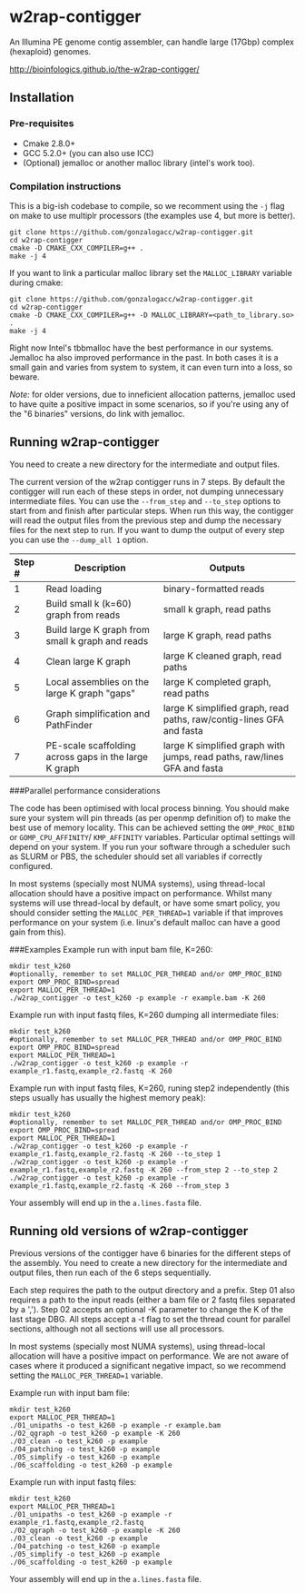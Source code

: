 # w2rap-contigger

An Illumina PE genome contig assembler, can handle large (17Gbp) complex (hexaploid) genomes.

http://bioinfologics.github.io/the-w2rap-contigger/ 

## Installation
### Pre-requisites

* Cmake 2.8.0+  
* GCC 5.2.0+ (you can also use ICC)
* (Optional) jemalloc or another malloc library (intel's work too).

### Compilation instructions
This is a big-ish codebase to compile, so we recomment using the `-j` flag on make to use multiplr processors (the examples use 4, but more is better).

```
git clone https://github.com/gonzalogacc/w2rap-contigger.git
cd w2rap-contigger
cmake -D CMAKE_CXX_COMPILER=g++ .  
make -j 4
```

If you want to link a particular malloc library set the `MALLOC_LIBRARY` variable during cmake:

```
git clone https://github.com/gonzalogacc/w2rap-contigger.git
cd w2rap-contigger
cmake -D CMAKE_CXX_COMPILER=g++ -D MALLOC_LIBRARY=<path_to_library.so> .  
make -j 4
```

Right now Intel's tbbmalloc have the best performance in our systems. Jemalloc ha also improved performance in the past. In both cases it is a small gain and varies from system to system, it can even turn into a loss, so beware.

*Note:* for older versions, due to inneficient allocation patterns, jemalloc used to have quite a positive impact in some scenarios, so if you're using any of the "6 binaries" versions, do link with jemalloc.

## Running w2rap-contigger

You need to create a new directory for the intermediate and output files.

The current version of the w2rap contigger runs in 7 steps. By default the contigger will run each of these steps in order, not dumping unnecessary intermediate files. You can use the `--from_step` and `--to_step` options to start from and finish after particular steps. When run this way, the contigger will read the output files from the previous step and dump the necessary files for the next step to run. If you want to dump the output of every step you can use the `--dump_all 1` option.


Step # | Description | Outputs
:---|---|---
1 | Read loading | binary-formatted reads
2 | Build small k (k=60) graph from reads | small k graph, read paths
3 | Build large K graph from small k graph and reads | large K graph, read paths
4 | Clean large K graph | large K cleaned graph, read paths
5 | Local assemblies on the large K graph "gaps" | large K completed graph, read paths
6 | Graph simplification and PathFinder | large K simplified graph, read paths, raw/contig-lines GFA and fasta
7 | PE-scale scaffolding across gaps in the large K graph | large K simplified graph with jumps, read paths, raw/lines GFA and fasta


###Parallel performance considerations

The code has been optimised with local process binning. You should make sure your system will pin threads (as per openmp definition of) to make the best use of memory locality. This can be achieved setting the `OMP_PROC_BIND` or `GOMP_CPU_AFFINITY`/ `KMP_AFFINITY` variables. Particular optimal settings will depend on your system. If you run your software through a scheduler such as SLURM or PBS, the scheduler should set all variables if correctly configured.

In most systems (specially most NUMA systems), using thread-local allocation should have a positive impact on performance. Whilst many systems will use thread-local by default, or have some smart policy, you should consider setting the `MALLOC_PER_THREAD=1` variable if that improves performance on your system (i.e. linux's default malloc can have a good gain from this).


###Examples
Example run with input bam file, K=260:

```
mkdir test_k260
#optionally, remember to set MALLOC_PER_THREAD and/or OMP_PROC_BIND
export OMP_PROC_BIND=spread
export MALLOC_PER_THREAD=1
./w2rap_contigger -o test_k260 -p example -r example.bam -K 260
```


Example run with input fastq files, K=260 dumping all intermediate files:

```
mkdir test_k260
#optionally, remember to set MALLOC_PER_THREAD and/or OMP_PROC_BIND
export OMP_PROC_BIND=spread
export MALLOC_PER_THREAD=1
./w2rap_contigger -o test_k260 -p example -r example_r1.fastq,example_r2.fastq -K 260
```

Example run with input fastq files, K=260, runing step2 independently (this steps usually has usually the highest memory peak):

```
mkdir test_k260
#optionally, remember to set MALLOC_PER_THREAD and/or OMP_PROC_BIND
export OMP_PROC_BIND=spread
export MALLOC_PER_THREAD=1
./w2rap_contigger -o test_k260 -p example -r example_r1.fastq,example_r2.fastq -K 260 --to_step 1
./w2rap_contigger -o test_k260 -p example -r example_r1.fastq,example_r2.fastq -K 260 --from_step 2 --to_step 2
./w2rap_contigger -o test_k260 -p example -r example_r1.fastq,example_r2.fastq -K 260 --from_step 3
```

Your assembly will end up in the `a.lines.fasta` file.

## Running **old versions** of w2rap-contigger

Previous versions of the contigger have 6 binaries for the different steps of the assembly. You need to create a new directory for the intermediate and output files, then run each of the 6 steps sequentially.

Each step requires the path to the output directory and a prefix. Step 01 also requires a path to the input reads (either a bam file or 2 fastq files separated by a ','). Step 02 accepts an optional -K parameter to change the K of the last stage DBG. All steps accept a -t flag to set the thread count for parallel sections, although not all sections will use all processors.

In most systems (specially most NUMA systems), using thread-local allocation will have a positive impact on performance. We are not aware of cases where it produced a significant negative impact, so we recommend setting the `MALLOC_PER_THREAD=1` variable.

Example run with input bam file:

```
mkdir test_k260
export MALLOC_PER_THREAD=1
./01_unipaths -o test_k260 -p example -r example.bam
./02_qgraph -o test_k260 -p example -K 260
./03_clean -o test_k260 -p example
./04_patching -o test_k260 -p example
./05_simplify -o test_k260 -p example
./06_scaffolding -o test_k260 -p example
```


Example run with input fastq files:

```
mkdir test_k260
export MALLOC_PER_THREAD=1
./01_unipaths -o test_k260 -p example -r example_r1.fastq,example_r2.fastq
./02_qgraph -o test_k260 -p example -K 260
./03_clean -o test_k260 -p example
./04_patching -o test_k260 -p example
./05_simplify -o test_k260 -p example
./06_scaffolding -o test_k260 -p example
```

Your assembly will end up in the `a.lines.fasta` file.
